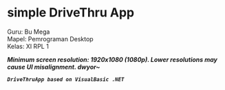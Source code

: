 # simple DriveThru App

<p>Guru: Bu Mega<br>
Mapel: Pemrograman Desktop<br>
Kelas: XI RPL 1</p>

<strong><i>Minimum screen resolution: 1920x1080 (1080p). Lower resolutions may cause UI misalignment.
dwyor~
```
DriveThruApp based on VisualBasic .NET
```
